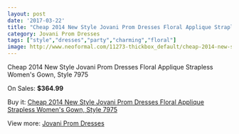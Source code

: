 ```yaml
---
layout: post
date: '2017-03-22'
title: "Cheap 2014 New Style Jovani Prom Dresses Floral Applique Strapless Women's Gown, Style 7975"
category: Jovani Prom Dresses
tags: ["style","dresses","party","charming","floral"]
image: http://www.neoformal.com/11273-thickbox_default/cheap-2014-new-style-jovani-prom-dresses-floral-applique-strapless-women-s-gown-style-7975.jpg
---
```

Cheap 2014 New Style Jovani Prom Dresses Floral Applique Strapless Women's Gown, Style 7975

On Sales: **$364.99**
<a href="https://www.neoformal.com/en/jovani-prom-dresses-2014/4016-cheap-2014-new-style-jovani-prom-dresses-floral-applique-strapless-women-s-gown-style-7975.html"><amp-img layout="responsive" width="600" height="600" src="//www.neoformal.com/11273-thickbox_default/cheap-2014-new-style-jovani-prom-dresses-floral-applique-strapless-women-s-gown-style-7975.jpg" alt="Cheap 2014 New Style Jovani Prom Dresses Floral Applique Strapless Women's Gown, Style 7975 0" /></a>
<a href="https://www.neoformal.com/en/jovani-prom-dresses-2014/4016-cheap-2014-new-style-jovani-prom-dresses-floral-applique-strapless-women-s-gown-style-7975.html"><amp-img layout="responsive" width="600" height="600" src="//www.neoformal.com/11274-thickbox_default/cheap-2014-new-style-jovani-prom-dresses-floral-applique-strapless-women-s-gown-style-7975.jpg" alt="Cheap 2014 New Style Jovani Prom Dresses Floral Applique Strapless Women's Gown, Style 7975 1" /></a>

Buy it: [Cheap 2014 New Style Jovani Prom Dresses Floral Applique Strapless Women's Gown, Style 7975](https://www.neoformal.com/en/jovani-prom-dresses-2014/4016-cheap-2014-new-style-jovani-prom-dresses-floral-applique-strapless-women-s-gown-style-7975.html "Cheap 2014 New Style Jovani Prom Dresses Floral Applique Strapless Women's Gown, Style 7975")

View more: [Jovani Prom Dresses](https://www.neoformal.com/en/53-jovani-prom-dresses-2014 "Jovani Prom Dresses")